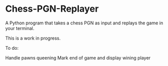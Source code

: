 # Chess-PGN-Replayer
A Python program that takes a chess PGN as input and replays the game in your terminal.

This is a work in progress.



To do:


Handle pawns queening
Mark end of game and display wining player
